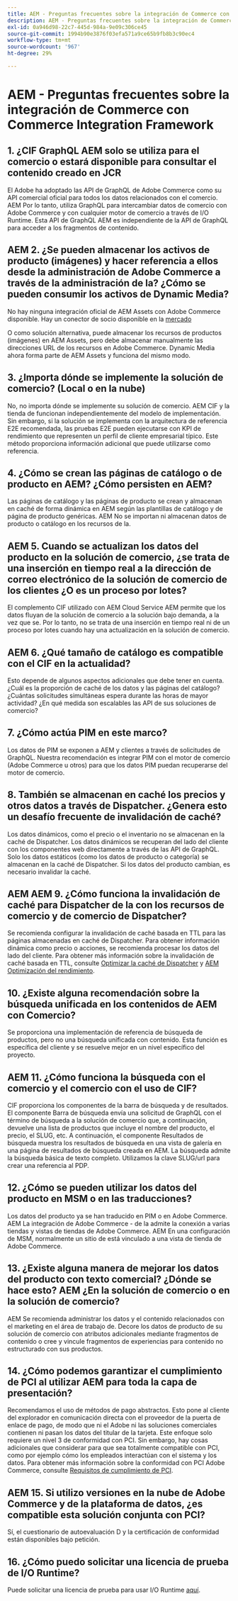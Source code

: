 ```yaml
---
title: AEM - Preguntas frecuentes sobre la integración de Commerce con Commerce Integration Framework
description: AEM - Preguntas frecuentes sobre la integración de Commerce con Commerce Integration Framework
exl-id: 0a946d98-22c7-445d-984a-9e09c306ce45
source-git-commit: 1994b90e3876f03efa571a9ce65b9fb8b3c90ec4
workflow-type: tm+mt
source-wordcount: '967'
ht-degree: 29%

---
```


# AEM - Preguntas frecuentes sobre la integración de Commerce con Commerce Integration Framework

## 1. ¿CIF GraphQL AEM solo se utiliza para el comercio o estará disponible para consultar el contenido creado en JCR

El Adobe ha adoptado las API de GraphQL de Adobe Commerce como su API comercial oficial para todos los datos relacionados con el comercio. AEM Por lo tanto, utiliza GraphQL para intercambiar datos de comercio con Adobe Commerce y con cualquier motor de comercio a través de I/O Runtime. Esta API de GraphQL AEM es independiente de la API de GraphQL para acceder a los fragmentos de contenido.

## AEM 2. ¿Se pueden almacenar los activos de producto (imágenes) y hacer referencia a ellos desde la administración de Adobe Commerce a través de la administración de la? ¿Cómo se pueden consumir los activos de Dynamic Media?

No hay ninguna integración oficial de AEM Assets con Adobe Commerce disponible. Hay un conector de socio disponible en la [mercado](https://marketplace.magento.com) <!-- THIS IS THE OLD URL THAT WAS USED. IT WAS 404 (https://marketplace.magento.com/bounteous-dam.html) -->

O como solución alternativa, puede almacenar los recursos de productos (imágenes) en AEM Assets, pero debe almacenar manualmente las direcciones URL de los recursos en Adobe Commerce. Dynamic Media ahora forma parte de AEM Assets y funciona del mismo modo.

## 3. ¿Importa dónde se implemente la solución de comercio? (Local o en la nube)

No, no importa dónde se implemente su solución de comercio. AEM CIF y la tienda de funcionan independientemente del modelo de implementación. Sin embargo, si la solución se implementa con la arquitectura de referencia E2E recomendada, las pruebas E2E pueden ejecutarse con KPI de rendimiento que representen un perfil de cliente empresarial típico. Este método proporciona información adicional que puede utilizarse como referencia.

## 4. ¿Cómo se crean las páginas de catálogo o de producto en AEM? ¿Cómo persisten en AEM?

Las páginas de catálogo y las páginas de producto se crean y almacenan en caché de forma dinámica en AEM según las plantillas de catálogo y de página de producto genéricas. AEM No se importan ni almacenan datos de producto o catálogo en los recursos de la.

## AEM 5. Cuando se actualizan los datos del producto en la solución de comercio, ¿se trata de una inserción en tiempo real a la dirección de correo electrónico de la solución de comercio de los clientes ¿O es un proceso por lotes?

El complemento CIF utilizado con AEM Cloud Service AEM permite que los datos fluyan de la solución de comercio a la solución bajo demanda, a la vez que se. Por lo tanto, no se trata de una inserción en tiempo real ni de un proceso por lotes cuando hay una actualización en la solución de comercio.

## AEM 6. ¿Qué tamaño de catálogo es compatible con el CIF en la actualidad?

Esto depende de algunos aspectos adicionales que debe tener en cuenta. ¿Cuál es la proporción de caché de los datos y las páginas del catálogo? ¿Cuántas solicitudes simultáneas espera durante las horas de mayor actividad? ¿En qué medida son escalables las API de sus soluciones de comercio?

## 7. ¿Cómo actúa PIM en este marco?

Los datos de PIM se exponen a AEM y clientes a través de solicitudes de GraphQL. Nuestra recomendación es integrar PIM con el motor de comercio (Adobe Commerce u otros) para que los datos PIM puedan recuperarse del motor de comercio.

## 8. También se almacenan en caché los precios y otros datos a través de Dispatcher. ¿Genera esto un desafío frecuente de invalidación de caché?

Los datos dinámicos, como el precio o el inventario no se almacenan en la caché de Dispatcher. Los datos dinámicos se recuperan del lado del cliente con los componentes web directamente a través de las API de GraphQL. Solo los datos estáticos (como los datos de producto o categoría) se almacenan en la caché de Dispatcher. Si los datos del producto cambian, es necesario invalidar la caché.

## AEM AEM 9. ¿Cómo funciona la invalidación de caché para Dispatcher de la con los recursos de comercio y de comercio de Dispatcher?

Se recomienda configurar la invalidación de caché basada en TTL para las páginas almacenadas en caché de Dispatcher. Para obtener información dinámica como precio o acciones, se recomienda procesar los datos del lado del cliente. Para obtener más información sobre la invalidación de caché basada en TTL, consulte [Optimizar la caché de Dispatcher](https://experienceleague.adobe.com/docs/experience-cloud-kcs/kbarticles/KA-17458.html?lang=es) y [AEM Optimización del rendimiento](https://experienceleague.adobe.com/docs/commerce-operations/deliver-commerce-at-scale/performance.html).

## 10. ¿Existe alguna recomendación sobre la búsqueda unificada en los contenidos de AEM con Comercio?

Se proporciona una implementación de referencia de búsqueda de productos, pero no una búsqueda unificada con contenido. Esta función es específica del cliente y se resuelve mejor en un nivel específico del proyecto.

## AEM 11. ¿Cómo funciona la búsqueda con el comercio y el comercio con el uso de CIF?

CIF proporciona los componentes de la barra de búsqueda y de resultados. El componente Barra de búsqueda envía una solicitud de GraphQL con el término de búsqueda a la solución de comercio que, a continuación, devuelve una lista de productos que incluye el nombre del producto, el precio, el SLUG, etc. A continuación, el componente Resultados de búsqueda muestra los resultados de búsqueda en una vista de galería en una página de resultados de búsqueda creada en AEM. La búsqueda admite la búsqueda básica de texto completo. Utilizamos la clave SLUG/url para crear una referencia al PDP.

## 12. ¿Cómo se pueden utilizar los datos del producto en MSM o en las traducciones?

Los datos del producto ya se han traducido en PIM o en Adobe Commerce. AEM La integración de Adobe Commerce - de la admite la conexión a varias tiendas y vistas de tiendas de Adobe Commerce. AEM En una configuración de MSM, normalmente un sitio de está vinculado a una vista de tienda de Adobe Commerce.

## 13. ¿Existe alguna manera de mejorar los datos del producto con texto comercial? ¿Dónde se hace esto? AEM ¿En la solución de comercio o en la solución de comercio?

AEM Se recomienda administrar los datos y el contenido relacionados con el marketing en el área de trabajo de. Decore los datos de producto de su solución de comercio con atributos adicionales mediante fragmentos de contenido o cree y vincule fragmentos de experiencias para contenido no estructurado con sus productos.

## 14. ¿Cómo podemos garantizar el cumplimiento de PCI al utilizar AEM para toda la capa de presentación?

Recomendamos el uso de métodos de pago abstractos. Esto pone al cliente del explorador en comunicación directa con el proveedor de la puerta de enlace de pago, de modo que ni el Adobe ni las soluciones comerciales contienen ni pasan los datos del titular de la tarjeta. Este enfoque solo requiere un nivel 3 de conformidad con PCI. Sin embargo, hay cosas adicionales que considerar para que sea totalmente compatible con PCI, como por ejemplo cómo los empleados interactúan con el sistema y los datos. Para obtener más información sobre la conformidad con PCI Adobe Commerce, consulte [Requisitos de cumplimiento de PCI](https://business.adobe.com/products/magento/pci-compliance.html).

## AEM 15. Si utilizo versiones en la nube de Adobe Commerce y de la plataforma de datos, ¿es compatible esta solución conjunta con PCI?

Sí, el cuestionario de autoevaluación D y la certificación de conformidad están disponibles bajo petición.

## 16. ¿Cómo puedo solicitar una licencia de prueba de I/O Runtime?

Puede solicitar una licencia de prueba para usar I/O Runtime [aquí](https://developer.adobe.com/app-builder/trial/).
